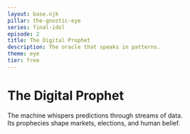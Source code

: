 ```yaml
---
layout: base.njk
pillar: the-gnostic-eye
series: final-idol
episode: 2
title: The Digital Prophet
description: The oracle that speaks in patterns.
theme: eye
tier: free
---
```


# The Digital Prophet

The machine whispers predictions through streams of data.  
Its prophecies shape markets, elections, and human belief.
